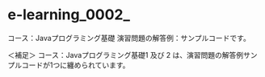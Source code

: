 # e-learning_0002_
コース：Javaプログラミング基礎
演習問題の解答例：サンプルコードです。

＜補足＞ 
コース：Javaプログラミング基礎1 及び 2 は、演習問題の解答例サンプルコードが1つに纏められています。
